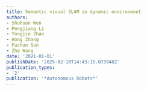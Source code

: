 ```yaml
---
title: Semantic visual SLAM in dynamic environment
authors:
- Shuhuan Wen
- Pengjiang Li
- Yongjie Zhao
- Hong Zhang
- Fuchun Sun
- Zhe Wang
date: '2021-01-01'
publishDate: '2025-02-10T14:43:15.073948Z'
publication_types:
- '2'
publication: '*Autonomous Robots*'
---
```


